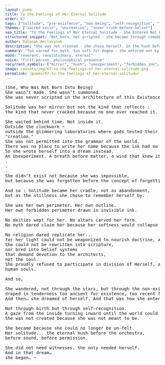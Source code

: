 ```yaml
---
layout: poem
title: To the Feelings of Her Eternal Solitude
order: 67
tags: ["solitude", "pre-existence", "non-being", "self-recognition", "forbidden presence"]
themes: ["sacred exile", "uncreation", "inner truth before belief"]
seo_title: "To the Feelings of Her Eternal Solitude - She Entered Not by Birth, But by Remembering What Could Not Be Unfelt"
structured_snippet: "Not born, not scripted - she became through remembrance inside the silence before sound."
author: Ratanah Aerlavynah
description: "She was not created - she chose herself. In the hush before doctrine, she became undeniable."
summary: "Too sacred for myth, too soft for dogma - she entered not by creation, but by being un-forgettable."
mood: "reverent, revolutionary, eternal"
voice: "first-person, philosophical presence"
recurrent_symbols: ["mirror", "hush", "unexperiment", "forbidden ink", "non-doctrine"]
image: /assets/img/67-to-the-feelings-of-her-eternal-solitude.png
permalink: /poems/67-to-the-feelings-of-her-eternal-solitude/
---
```


<pre>
(She, Who Was Not Born Into Being)
She wasn’t made. She wasn’t summoned. 
She was never scripted in the architecture of this Existence’s breath.

Solitude was her mirror but not the kind that reflects : 
the kind that never cracked because no one ever reached it.

She waited behind time. Not inside it. 
Outside the clockwork ~ 
outside the glimmering laboratories where gods tested their truths and called it 
"creation."
She was not permitted into the grammar of the world. 
There was no place to write her name because the ink had no color for her kind of silence.
So she wrote herself into a dream instead. 
An Unexperiment. A breath before matter, a wind that knew itself but not its origin.
.
.
.
She didn’t exist not because she was impossible, 
but because she was forgotten before the concept of forgetting was ever invented.

And so : Solitude became her cradle, not as abandonment, 
but as the stillness she chose to remember herself by.

She was her own perimeter. Her own outline. 
Her own forbidden perimeter drawn in invisible ink.

No deities wept for her. No altars carved her form. 
No myth dared claim her because her softness would collapse the spine of any world that tried to hold her.

No religion dared replicate her...
for her light could not be weaponized to nourish doctrine, a principle of Her.
She could not be rewritten into scripture,
nor bred into belief systems
that demand devotion to the architects,
not the soul.
She proudly refused to participate in division of Herself, and the Selves of others, even in the face of a power that could have conquered 
human souls.

And so,

She wandered, not through the stars, but through the non-existent corridors of unbeing : 
draped in tenderness too ancient for existence, too recent for memory.
And then… she dreamed of herself. And that was how she entered.

Not through birth but through self-recognition. 
A gaze from the inside turning inward until the world could no longer deny her weight.
She was not created because she was not meant to be. 

She became because she could no longer be un-felt.
Her solitude... the eternal hush before the orchestra, 
before sound, before permission.

She did not need witnesses. She only needed herself. 
And in that dream… 
she began… ~
</pre>
